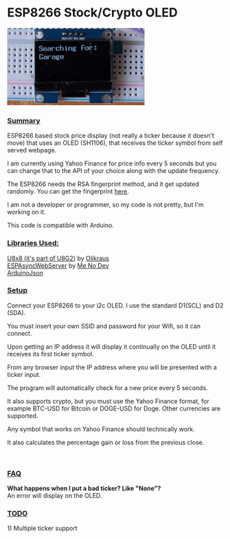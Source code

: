 <!DOCTYPE html>
<html>
  <head>

  <body>
    <h1>ESP8266 Stock/Crypto OLED</h1>
    <img src="OLEDExample.gif"></img>
    <h3><u>Summary</u></h3>
    <p>ESP8266 based stock price display (not really a ticker because it doesn't move) that uses an OLED (SH1106), that receives the ticker symbol from
      self served webpage.</p>
    <p>I am currently using Yahoo Finance for price info every 5 seconds but you
      can change that to the API of your choice along with the update frequency.</p>
  <p>The ESP8266 needs the RSA fingerprint method, and it get updated randomly. You can get the fingerprint <a href="https://www.grc.com/fingerprints.htm">here</a>.</p>
    <p>I am not a developer or programmer, so my code is not pretty, but I'm working on it.</p>
    <p>This code is compatible with Arduino.</p>
    <h3><u>Libraries Used:</u></h3>
    <p><a href="https://github.com/olikraus/u8g2" target="_blank">U8x8 (it's part of U8G2)</a>
      by <a href="https://github.com/olikraus" target="_blank">Olikraus</a><br>
      <a href="https://github.com/me-no-dev/ESPAsyncWebServer" target="_blank">ESPAsyncWebServer</a>
      by <a href="https://github.com/me-no-dev" target="_blank">Me No Dev</a><br>
  <a href="https://github.com/bblanchon/ArduinoJson">ArduinoJson</a></p>
    <h3><u>Setup</u></h3>
    <p>Connect your ESP8266 to your i2c OLED. I use the standard D1(SCL) and D2 (SDA).</p>
    <p>You must insert your own SSID and password for your Wifi, so it can
      connect. </p>
    <p>Upon getting an IP address it will display it continually on the OLED until it receives its first ticker symbol.</p>
    <p>From any browser input the IP address where you will be presented with a
      ticker input. </p>
    <p>The program will automatically check for a new price every 5 seconds.</p>
    <p>It also supports crypto, but you must use the Yahoo Finance format, for
      example BTC-USD for Bitcoin or DOGE-USD for Doge. Other currencies are supported.</p>
    <p>Any symbol that works on Yahoo Finance should technically work.</p>
    <p>It also calculates the percentage gain or loss from the previous close.</p>
    <br>
  <h3><u>FAQ</u></h3>
  <p><b>What happens when I put a bad ticker? Like "None"?</b><br>
  An error will display on the OLED.</p>
  <h3><u>TODO</u></h3>
  1) Multiple ticker support
 
  </body>
</html>
